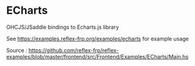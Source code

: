 # ECharts

GHCJS/JSaddle bindings to Echarts.js library

See https://examples.reflex-frp.org/examples/echarts for example usage

Source : https://github.com/reflex-frp/reflex-examples/blob/master/frontend/src/Frontend/Examples/ECharts/Main.hs

